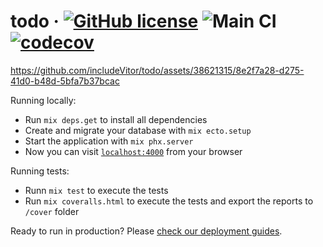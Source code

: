 # todo &middot; [![GitHub license](https://img.shields.io/badge/license-MIT-blue.svg)](https://github.com/includeVitor/todo/blob/main/LICENSE) ![Main CI](https://github.com/includevitor/todo/actions/workflows/main.yml/badge.svg) [![codecov](https://codecov.io/gh/includeVitor/todo/branch/main/graph/badge.svg?token=GMPH6M3X98)](https://codecov.io/gh/includeVitor/todo)

https://github.com/includeVitor/todo/assets/38621315/8e2f7a28-d275-41d0-b48d-5bfa7b37bcac

Running locally:
- Run `mix deps.get` to install all dependencies
- Create and migrate your database with `mix ecto.setup`
- Start the application with `mix phx.server`
- Now you can visit [`localhost:4000`](http://localhost:4000) from your browser

Running tests:
- Runn `mix test` to execute the tests
- Run `mix coveralls.html` to execute the tests and export the reports to `/cover` folder

Ready to run in production? Please [check our deployment guides](https://hexdocs.pm/phoenix/deployment.html).
